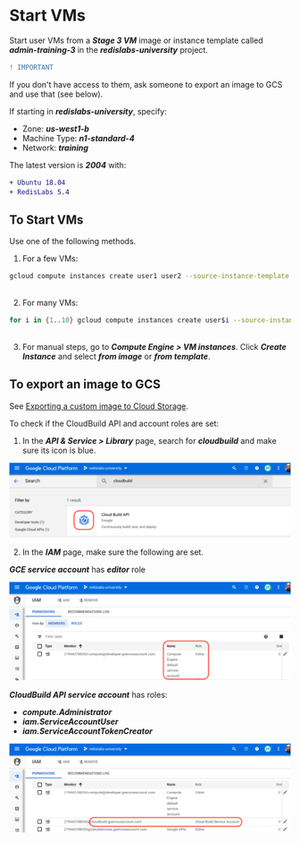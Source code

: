 # Start VMs

Start user VMs from a ***Stage 3 VM*** image or instance template called ***admin-training-3*** in the ***redislabs-university*** project.

```diff
! IMPORTANT
```
If you don't have access to them, ask someone to export an image to GCS and use that (see below).

If starting in ***redislabs-university***, specify:
- Zone: ***us-west1-b***
- Machine Type: ***n1-standard-4***
- Network: ***training***

The latest version is ***2004*** with:
```diff
+ Ubuntu 18.04
+ RedisLabs 5.4
```


## To Start VMs

Use one of the following methods.

1. For a few VMs:

```bash
gcloud compute instances create user1 user2 --source-instance-template admin-training-3 --zone=us-west1-b --labels=version=2004,redis=5-4
 
```

2. For many VMs:

```bash
for i in {1..10} gcloud compute instances create user$i --source-instance-template admin-training-3 --zone=us-west1-b
 
```

3. For manual steps, go to ***Compute Engine > VM instances***. Click ***Create Instance*** and select ***from image*** or ***from template***.

## To export an image to GCS

See [Exporting a custom image to Cloud Storage](https://cloud.google.com/compute/docs/images/export-image).

To check if the CloudBuild API and account roles are set:

1. In the ***API & Service > Library*** page, search for ***cloudbuild*** and make sure its icon is blue.

![](images/01-api-cloudbuild.png) 

2. In the ***IAM*** page, make sure the following are set.

***GCE service account*** has ***editor*** role

![](images/02-iam-gce-sa-with-editor-role.png)

***CloudBuild API service account*** has roles:
- ***compute.Administrator***
- ***iam.ServiceAccountUser***
- ***iam.ServiceAccountTokenCreator***

![](images/03-iam-cloudbuild-sa-roles.png)





